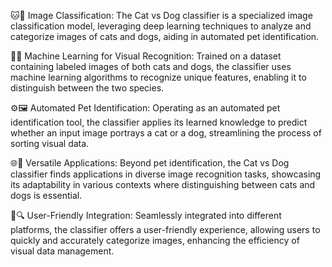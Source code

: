 
🐱📸 Image Classification: The Cat vs Dog classifier is a specialized image classification model, leveraging deep learning techniques to analyze and categorize images of cats and dogs, aiding in automated pet identification.

🤖🧠 Machine Learning for Visual Recognition: Trained on a dataset containing labeled images of both cats and dogs, the classifier uses machine learning algorithms to recognize unique features, enabling it to distinguish between the two species.

⚙️🖼️ Automated Pet Identification: Operating as an automated pet identification tool, the classifier applies its learned knowledge to predict whether an input image portrays a cat or a dog, streamlining the process of sorting visual data.

🌐🐾 Versatile Applications: Beyond pet identification, the Cat vs Dog classifier finds applications in diverse image recognition tasks, showcasing its adaptability in various contexts where distinguishing between cats and dogs is essential.

🚀🔍 User-Friendly Integration: Seamlessly integrated into different platforms, the classifier offers a user-friendly experience, allowing users to quickly and accurately categorize images, enhancing the efficiency of visual data management.
